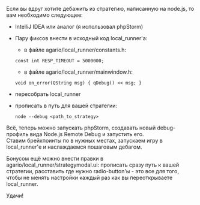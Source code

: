 Если вы вдруг хотите дебажить из стратегию, написанную на node.js, то вам необходимо следующее:

* IntelliJ IDEA или аналог (я использовал phpStorm)
* Пару фиксов внести в исходный код local_runner'а:
  *  в файле agario/local_runner/constants.h: 
    
    `const int RESP_TIMEOUT = 5000000;`
  *  в файле agario/local_runner/mainwindow.h:
  
  `void on_error(QString msg) {
    qDebug() << msg;
  }`
* пересобрать local_runner  
* прописать в путь для вашей стратегии:
  
  `node --debug <path_to_strategy>`
  
Всё, теперь можно запускать phpStorm, создавать новый debug-профиль вида Node.js Remote Debug и запустить его.  
Ставим брейкпоинты по в нужных местах, запускаем игру в local_runner'е и наслаждаемся пошаговым дебагом.

Бонусом ещё можно внести правки в agario/local_runner/strategymodal.ui: прописать сразу путь к вашей стратегии,
расставить где нужно radio-button'ы - это все для того, чтобы не менять настройки каждый раз как вы переоткрываете local_runner.

Удачи!
  
